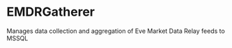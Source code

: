 EMDRGatherer
============

Manages data collection and aggregation of Eve Market Data Relay feeds to MSSQL
